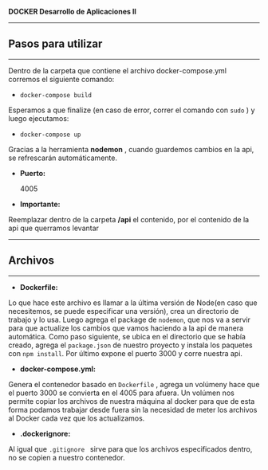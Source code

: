 **DOCKER Desarrollo de Aplicaciones II**

----
## **Pasos para utilizar**
----

Dentro de la carpeta que contiene el archivo docker-compose.yml corremos el siguiente comando:

*  ```docker-compose build ```

Esperamos a que finalize (en caso de error, correr el comando con ```sudo``` ) y luego ejecutamos:

*  ```docker-compose up ```

Gracias a la herramienta **nodemon** , cuando guardemos cambios en la api, se refrescarán automáticamente.

* **Puerto:**

  4005


* **Importante:**

Reemplazar dentro de la carpeta **/api** el contenido, por el contenido de la api que querramos levantar

----
## **Archivos**
----

* **Dockerfile:**

Lo que hace este archivo es llamar a la última versión de Node(en caso que necesitemos, se puede especificar una versión), crea un directorio de trabajo y lo usa.
Luego agrega el package de ``` nodemon ```, que nos va a servir para que actualize los cambios que vamos haciendo a la api de manera automática.
Como paso siguiente, se ubica en el directorio que se había creado, agrega el ``` package.json ``` de nuestro proyecto y instala los paquetes con ``` npm install ```.
Por último expone el puerto 3000 y corre nuestra api.

* **docker-compose.yml:**

Genera el contenedor basado en  ```Dockerfile``` , agrega un volúmeny hace que el puerto 3000 se convierta en el 4005 para afuera.
Un volúmen nos permite copiar los archivos de nuestra máquina al docker para que de esta forma podamos trabajar desde fuera sin la necesidad de meter los archivos al Docker cada vez que los actualizamos.

* **.dockerignore:**

Al igual que ```.gitignore ``` sirve para que los archivos especificados dentro, no se copien a nuestro contenedor.